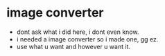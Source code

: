 # image converter

- dont ask what i did here, i dont even know.
- i needed a image converter so i made one, gg ez.
- use what u want and however u want it.
